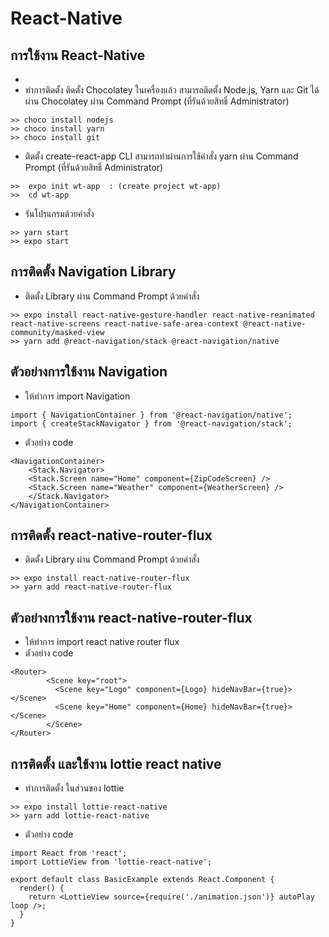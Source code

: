 # React-Native
## การใช้งาน React-Native 
- 
- ทำการติดตั้ง ติดตั้ง Chocolatey ในเครื่องแล้ว สามารถติดตั้ง Node.js, Yarn และ Git ได้ผ่าน Chocolatey ผ่าน Command Prompt (ที่รันด้วยสิทธิ์ Administrator)

``` 
>> choco install nodejs
>> choco install yarn
>> choco install git

```
- ติดตั้ง create-react-app CLI สามารถทำผ่านการใช้คำสั่ง yarn ผ่าน Command Prompt (ที่รันด้วยสิทธิ์ Administrator)
``` 
>>  expo init wt-app  : (create project wt-app)
>>  cd wt-app 

```
- รันโปรแกรมด้วยคำสั่ง 
``` 
>> yarn start
>> expo start 
```

## การติดตั้ง Navigation Library 
- ติดตั้ง Library ผ่าน Command Prompt ด้วยคำสั่ง 
```
>> expo install react-native-gesture-handler react-native-reanimated react-native-screens react-native-safe-area-context @react-native-community/masked-view
>> yarn add @react-navigation/stack @react-navigation/native

```
## ตัวอย่างการใช้งาน Navigation
- ให้ทำการ import Navigation
``` 
import { NavigationContainer } from '@react-navigation/native'; 
import { createStackNavigator } from '@react-navigation/stack';
```
- ตัวอย่าง code 
```
<NavigationContainer>
    <Stack.Navigator>
    <Stack.Screen name="Home" component={ZipCodeScreen} />
    <Stack.Screen name="Weather" component={WeatherScreen} />
    </Stack.Navigator> 
</NavigationContainer>
```
## การติดตั้ง react-native-router-flux
- ติดตั้ง Library ผ่าน Command Prompt ด้วยคำสั่ง 
``` 
>> expo install react-native-router-flux
>> yarn add react-native-router-flux
```
## ตัวอย่างการใช้งาน react-native-router-flux
- ให้ทำการ import react native router flux
- ตัวอย่าง code
```
<Router>
        <Scene key="root">
          <Scene key="Logo" component={Logo} hideNavBar={true}></Scene>
          <Scene key="Home" component={Home} hideNavBar={true}></Scene>
        </Scene>
</Router>
```
## การติดตั้ง และใช้งาน lottie react native 
- ทำการติดตั้ง ในส่วนของ lottie 
 ``` 
>> expo install lottie-react-native
>> yarn add lottie-react-native

```
- ตัวอย่าง code
```
import React from 'react';
import LottieView from 'lottie-react-native';

export default class BasicExample extends React.Component {
  render() {
    return <LottieView source={require('./animation.json')} autoPlay loop />;
  }
}
```